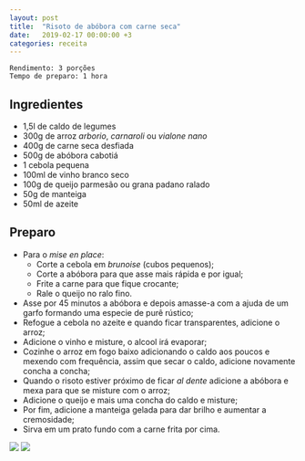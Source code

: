 ```yaml
---
layout: post
title:  "Risoto de abóbora com carne seca"
date:   2019-02-17 00:00:00 +3
categories: receita
---
```


```
Rendimento: 3 porções
Tempo de preparo: 1 hora
```

## Ingredientes

- 1,5l de caldo de legumes
- 300g de arroz *arborio*, *carnaroli* ou *vialone nano*
- 400g de carne seca desfiada
- 500g de abóbora cabotiá
- 1 cebola pequena
- 100ml de vinho branco seco
- 100g de queijo parmesão ou grana padano ralado
- 50g de manteiga
- 50ml de azeite

## Preparo

- Para o *mise en place*:
    - Corte a cebola em *brunoise* (cubos pequenos);
    - Corte a abóbora para que asse mais rápida e por igual;
    - Frite a carne para que fique crocante;
    - Rale o queijo no ralo fino.
- Asse por 45 minutos a abóbora e depois amasse-a com a ajuda de um garfo formando uma especie de purê rústico;
- Refogue a cebola no azeite e quando ficar transparentes, adicione o arroz;
- Adicione o vinho e misture, o alcool irá evaporar;
- Cozinhe o arroz em fogo baixo adicionando o caldo aos poucos e mexendo com frequência, assim que secar o caldo, adicione novamente concha a concha;
- Quando o risoto estiver próximo de ficar *al dente* adicione a abóbora e mexa para que se misture com o arroz;
- Adicione o queijo e mais uma concha do caldo e misture;
- Por fim, adicione a manteiga gelada para dar brilho e aumentar a cremosidade;
- Sirva em um prato fundo com a carne frita por cima.

![](/blogmangiare/assets/images/02_01.jpg)
![](/blogmangiare/assets/images/02_02.jpg)
